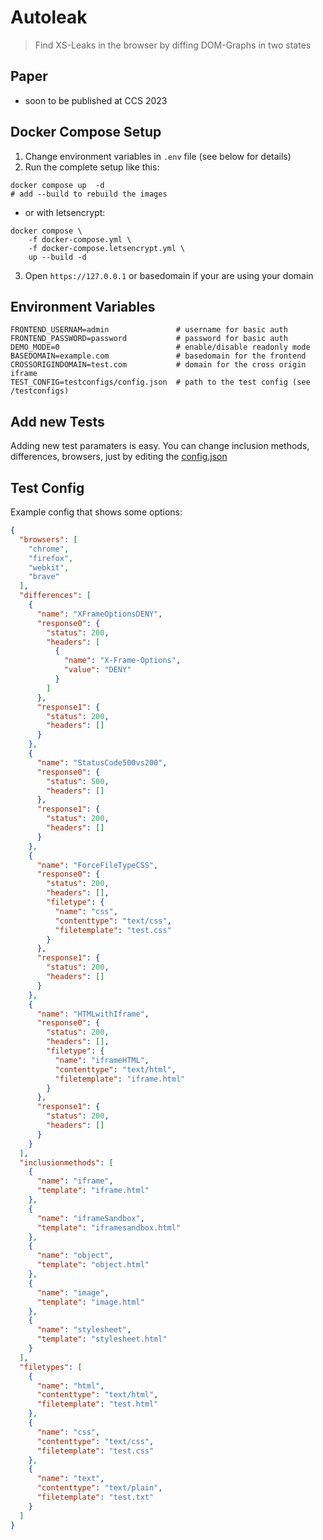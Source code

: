 # Autoleak

> Find XS-Leaks in the browser by diffing DOM-Graphs in two states

## Paper
- soon to be published at CCS 2023

## Docker Compose Setup
1. Change environment variables in `.env` file (see below for details)
2. Run the complete setup like this:
```
docker compose up  -d
# add --build to rebuild the images
```
- or with letsencrypt:
```
docker compose \
    -f docker-compose.yml \
    -f docker-compose.letsencrypt.yml \
    up --build -d
```
3. Open `https://127.0.0.1` or basedomain if your are using your domain



## Environment Variables
```
FRONTEND_USERNAM=admin               # username for basic auth
FRONTEND_PASSWORD=password           # password for basic auth
DEMO_MODE=0                          # enable/disable readonly mode
BASEDOMAIN=example.com               # basedomain for the frontend
CROSSORIGINDOMAIN=test.com           # domain for the cross origin iframe
TEST_CONFIG=testconfigs/config.json  # path to the test config (see /testconfigs)
```


## Add new Tests
Adding new test paramaters is easy. You can change inclusion methods, differences, browsers, just by editing the [config.json](./testconfigs/config.json)

## Test Config

Example config that shows some options:


```json
{
  "browsers": [
    "chrome",
    "firefox",
    "webkit",
    "brave"
  ],
  "differences": [
    {
      "name": "XFrameOptionsDENY",
      "response0": {
        "status": 200,
        "headers": [
          {
            "name": "X-Frame-Options",
            "value": "DENY"
          }
        ]
      },
      "response1": {
        "status": 200,
        "headers": []
      }
    },
    {
      "name": "StatusCode500vs200",
      "response0": {
        "status": 500,
        "headers": []
      },
      "response1": {
        "status": 200,
        "headers": []
      }
    },
    {
      "name": "ForceFileTypeCSS",
      "response0": {
        "status": 200,
        "headers": [],
        "filetype": {
          "name": "css",
          "contenttype": "text/css",
          "filetemplate": "test.css"
        }
      },
      "response1": {
        "status": 200,
        "headers": []
      }
    },
    {
      "name": "HTMLwithIframe",
      "response0": {
        "status": 200,
        "headers": [],
        "filetype": {
          "name": "iframeHTML",
          "contenttype": "text/html",
          "filetemplate": "iframe.html"
        }
      },
      "response1": {
        "status": 200,
        "headers": []
      }
    }
  ],
  "inclusionmethods": [
    {
      "name": "iframe",
      "template": "iframe.html"
    },
    {
      "name": "iframeSandbox",
      "template": "iframesandbox.html"
    },
    {
      "name": "object",
      "template": "object.html"
    },
    {
      "name": "image",
      "template": "image.html"
    },
    {
      "name": "stylesheet",
      "template": "stylesheet.html"
    }
  ],
  "filetypes": [
    {
      "name": "html",
      "contenttype": "text/html",
      "filetemplate": "test.html"
    },
    {
      "name": "css",
      "contenttype": "text/css",
      "filetemplate": "test.css"
    },
    {
      "name": "text",
      "contenttype": "text/plain",
      "filetemplate": "test.txt"
    }
  ]
}
```

